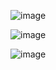 ![image](https://github.com/user-attachments/assets/08dada8d-9935-451b-8d7a-ccc2413b9fd4)

![image](https://github.com/user-attachments/assets/11ac284e-c762-4462-b5a7-97424a15cefc)


![image](https://github.com/user-attachments/assets/5a6106ec-c18a-4394-9deb-a44dbf364635)

